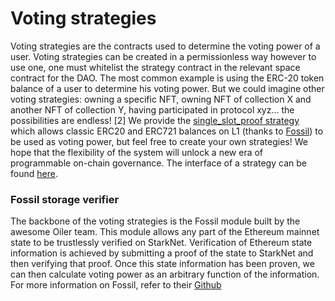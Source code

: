 # Voting strategies

Voting strategies are the contracts used to determine the voting power of a user. Voting strategies can be created in a permissionless way however to use one, one must whitelist the strategy contract in the relevant space contract for the DAO. The most common example is using the ERC-20 token balance of a user to determine his voting power. But we could imagine other voting strategies: owning a specific NFT, owning NFT of collection X and another NFT of collection Y, having participated in protocol xyz... the possibilities are endless! \[2] We provide the [single\_slot\_proof strategy](https://github.com/snapshot-labs/sx-core/blob/develop/contracts/starknet/strategies/single\_slot\_proof.cairo) which allows classic ERC20 and ERC721 balances on L1 (thanks to [Fossil](https://github.com/snapshot-labs/sx-core#Fossil-Storage-Verifier)) to be used as voting power, but feel free to create your own strategies! We hope that the flexibility of the system will unlock a new era of programmable on-chain governance. The interface of a strategy can be found [here](https://github.com/snapshot-labs/sx-core/blob/develop/contracts/starknet/strategies/interface.cairo).

### Fossil storage verifier

The backbone of the voting strategies is the Fossil module built by the awesome Oiler team. This module allows any part of the Ethereum mainnet state to be trustlessly verified on StarkNet. Verification of Ethereum state information is achieved by submitting a proof of the state to StarkNet and then verifying that proof. Once this state information has been proven, we can then calculate voting power as an arbitrary function of the information. For more information on Fossil, refer to their [Github](https://github.com/OilerNetwork/fossil)
